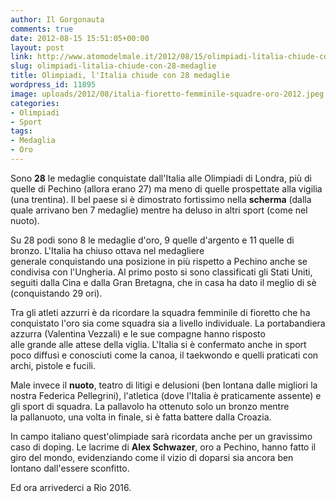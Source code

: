 ```yaml
---
author: Il Gorgonauta
comments: true
date: 2012-08-15 15:51:05+00:00
layout: post
link: http://www.atomodelmale.it/2012/08/15/olimpiadi-litalia-chiude-con-28-medaglie/
slug: olimpiadi-litalia-chiude-con-28-medaglie
title: Olimpiadi, l'Italia chiude con 28 medaglie
wordpress_id: 11895
image: uploads/2012/08/italia-fioretto-femminile-squadre-oro-2012.jpeg
categories:
- Olimpiadi
- Sport
tags:
- Medaglia
- Oro
---
```



Sono **28** le medaglie conquistate dall'Italia alle Olimpiadi di Londra, più di quelle di Pechino (allora erano 27) ma meno di quelle prospettate alla vigilia (una trentina). Il bel paese si è dimostrato fortissimo nella **scherma** (dalla quale arrivano ben 7 medaglie) mentre ha deluso in altri sport (come nel nuoto).

Su 28 podi sono 8 le medaglie d'oro, 9 quelle d'argento e 11 quelle di bronzo. L'Italia ha chiuso ottava nel medagliere generale conquistando una posizione in più rispetto a Pechino anche se condivisa con l'Ungheria. Al primo posto si sono classificati gli Stati Uniti, seguiti dalla Cina e dalla Gran Bretagna, che in casa ha dato il meglio di sè (conquistando 29 ori).

Tra gli atleti azzurri è da ricordare la squadra femminile di fioretto che ha conquistato l'oro sia come squadra sia a livello individuale. La portabandiera azzurra (Valentina Vezzali) e le sue compagne hanno risposto alle grande alle attese della viglia. L'Italia si è confermato anche in sport poco diffusi e conosciuti come la canoa, il taekwondo e quelli praticati con archi, pistole e fucili.

Male invece il **nuoto**, teatro di litigi e delusioni (ben lontana dalle migliori la nostra Federica Pellegrini), l'atletica (dove l'Italia è praticamente assente) e gli sport di squadra. La pallavolo ha ottenuto solo un bronzo mentre la pallanuoto, una volta in finale, si è fatta battere dalla Croazia.

In campo italiano quest'olimpiade sarà ricordata anche per un gravissimo caso di doping. Le lacrime di **Alex Schwazer**, oro a Pechino, hanno fatto il giro del mondo, evidenziando come il vizio di doparsi sia ancora ben lontano dall'essere sconfitto.

Ed ora arrivederci a Rio 2016.
